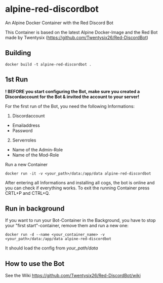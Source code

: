 # alpine-red-discordbot
An Alpine Docker Container with the Red Discord Bot

This Container is based on the latest Alpine Docker-Image and the Red Bot made by Twentysix (https://github.com/Twentysix26/Red-DiscordBot)

## Building

    docker build -t alpine-red-discordbot .
  
## 1st Run

**! BEFORE you start configuring the Bot, make sure you created a Discordaccount for the Bot & invited the account to your server!**

For the first run of the Bot, you need the following Informations:

1. Discordaccount
  * Emailaddress
  * Password
2. Serverroles
  * Name of the Admin-Role
  * Name of the Mod-Role

Run a new Container

    docker run -it -v <your_path>/data:/app/data alpine-red-discordbot

After entering all Informations and installing all cogs, the bot is online and you can check if everything works.
To exit the running Container press CRTL+P and CTRL+Q.

## Run in background

If you want to run your Bot-Container in the Background, you have to stop your "first start"-container, remove them and run a new one:

    docker run -d --name <your_container_name> -v <your_path>/data:/app/data alpine-red-discordbot

It should load the config from *your_path/data*  

## How to use the Bot

See the Wiki https://github.com/Twentysix26/Red-DiscordBot/wiki
